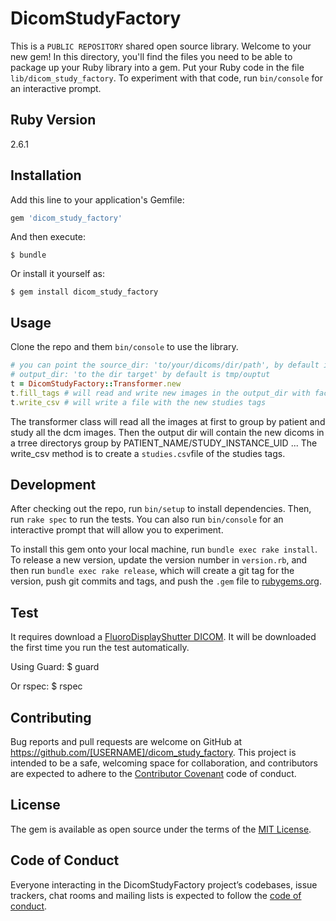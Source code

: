 # DicomStudyFactory
This is a `PUBLIC REPOSITORY` shared open source library.
Welcome to your new gem! In this directory, you'll find the files you need to be able to package up your Ruby library into a gem. Put your Ruby code in the file `lib/dicom_study_factory`. To experiment with that code, run `bin/console` for an interactive prompt.

## Ruby Version
2.6.1

## Installation

Add this line to your application's Gemfile:

```ruby
gem 'dicom_study_factory'
```

And then execute:

    $ bundle

Or install it yourself as:

    $ gem install dicom_study_factory

## Usage

Clone the repo and them `bin/console` to use the library.
```ruby
# you can point the source_dir: 'to/your/dicoms/dir/path', by default is tmp/source_dir and
# output_dir: 'to the dir target' by default is tmp/ouptut
t = DicomStudyFactory::Transformer.new
t.fill_tags # will read and write new images in the output_dir with factored tags
t.write_csv # will write a file with the new studies tags
```
The transformer class will read all the images at first to group by patient and study all the dcm images.
Then the output dir will contain the new dicoms in a trree directorys group by PATIENT_NAME/STUDY_INSTANCE_UID ...
The write_csv method is to create a `studies.csv`file of the studies tags.

## Development

After checking out the repo, run `bin/setup` to install dependencies. Then, run `rake spec` to run the tests. You can also run `bin/console` for an interactive prompt that will allow you to experiment.

To install this gem onto your local machine, run `bundle exec rake install`. To release a new version, update the version number in `version.rb`, and then run `bundle exec rake release`, which will create a git tag for the version, push git commits and tags, and push the `.gem` file to [rubygems.org](https://rubygems.org).

## Test

It requires download a [FluoroDisplayShutter DICOM](http://www.dclunie.com/images/FluoroWithDisplayShutter.dcm.zip).
It will be downloaded the first time you run the test automatically.

Using Guard:
     $ guard

Or rspec:
     $ rspec


## Contributing

Bug reports and pull requests are welcome on GitHub at https://github.com/[USERNAME]/dicom_study_factory. This project is intended to be a safe, welcoming space for collaboration, and contributors are expected to adhere to the [Contributor Covenant](http://contributor-covenant.org) code of conduct.

## License

The gem is available as open source under the terms of the [MIT License](https://opensource.org/licenses/MIT).

## Code of Conduct

Everyone interacting in the DicomStudyFactory project’s codebases, issue trackers, chat rooms and mailing lists is expected to follow the [code of conduct](https://github.com/[USERNAME]/dicom_study_factory/blob/master/CODE_OF_CONDUCT.md).
